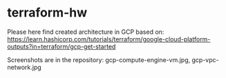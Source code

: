 # terraform-hw

Please here find created architecture in GCP based on: https://learn.hashicorp.com/tutorials/terraform/google-cloud-platform-outputs?in=terraform/gcp-get-started

Screenshots are in the repository: gcp-compute-engine-vm.jpg, gcp-vpc-network.jpg
